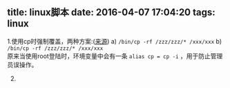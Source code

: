 title: linux脚本
date: 2016-04-07 17:04:20
tags: linux
---
1.使用cp时强制覆盖，两种方案:([来源](http://stackoverflow.com/a/8488293))
a) ` /bin/cp -rf /zzz/zzz/* /xxx/xxx `
b) ` /bin/cp -rf /zzz/zzz/* /xxx/xxx `  
原来当使用root登陆时，环境变量中会有一条 ` alias cp = cp -i ` ，用于防止管理员误操作。

2.
